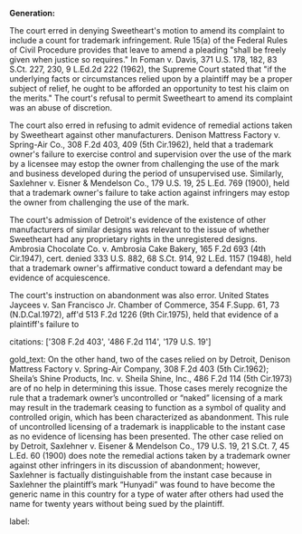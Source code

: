 **Generation:**

 <answer>
The court erred in denying Sweetheart's motion to amend its complaint to include a count for trademark infringement. Rule 15(a) of the Federal Rules of Civil Procedure provides that leave to amend a pleading "shall be freely given when justice so requires." In Foman v. Davis, 371 U.S. 178, 182, 83 S.Ct. 227, 230, 9 L.Ed.2d 222 (1962), the Supreme Court stated that "if the underlying facts or circumstances relied upon by a plaintiff may be a proper subject of relief, he ought to be afforded an opportunity to test his claim on the merits." The court's refusal to permit Sweetheart to amend its complaint was an abuse of discretion.

The court also erred in refusing to admit evidence of remedial actions taken by Sweetheart against other manufacturers. Denison Mattress Factory v. Spring-Air Co., 308 F.2d 403, 409 (5th Cir.1962), held that a trademark owner's failure to exercise control and supervision over the use of the mark by a licensee may estop the owner from challenging the use of the mark and business developed during the period of unsupervised use. Similarly, Saxlehner v. Eisner & Mendelson Co., 179 U.S. 19, 25 L.Ed. 769 (1900), held that a trademark owner's failure to take action against infringers may estop the owner from challenging the use of the mark.

The court's admission of Detroit's evidence of the existence of other manufacturers of similar designs was relevant to the issue of whether Sweetheart had any proprietary rights in the unregistered designs. Ambrosia Chocolate Co. v. Ambrosia Cake Bakery, 165 F.2d 693 (4th Cir.1947), cert. denied 333 U.S. 882, 68 S.Ct. 914, 92 L.Ed. 1157 (1948), held that a trademark owner's affirmative conduct toward a defendant may be evidence of acquiescence.

The court's instruction on abandonment was also error. United States Jaycees v. San Francisco Jr. Chamber of Commerce, 354 F.Supp. 61, 73 (N.D.Cal.1972), aff'd 513 F.2d 1226 (9th Cir.1975), held that evidence of a plaintiff's failure to

citations: ['308 F.2d 403', '486 F.2d 114', '179 U.S. 19']

gold_text: On the other hand, two of the cases relied on by Detroit, Denison Mattress Factory v. Spring-Air Company, 308 F.2d 403 (5th Cir.1962); Sheila’s Shine Products, Inc. v. Sheila Shine, Inc., 486 F.2d 114 (5th Cir.1973) are of no help in determining this issue. Those cases merely recognize the rule that a trademark owner’s uncontrolled or “naked” licensing of a mark may result in the trademark ceasing to function as a symbol of quality and controlled origin, which has been characterized as abandonment. This rule of uncontrolled licensing of a trademark is inapplicable to the instant case as no evidence of licensing has been presented. The other case relied on by Detroit, Saxlehner v. Eisener & Mendelson Co., 179 U.S. 19, 21 S.Ct. 7, 45 L.Ed. 60 (1900) does note the remedial actions taken by a trademark owner against other infringers in its discussion of abandonment; however, Saxlehner is factually distinguishable from the instant case because in Saxlehner the plaintiff’s mark “Hunyadi” was found to have become the generic name in this country for a type of water after others had used the name for twenty years without being sued by the plaintiff.

label: 